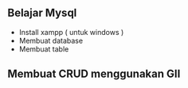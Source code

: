 ## Belajar Mysql
* Install xampp ( untuk windows )
* Membuat database
* Membuat table

## Membuat CRUD menggunakan GII
